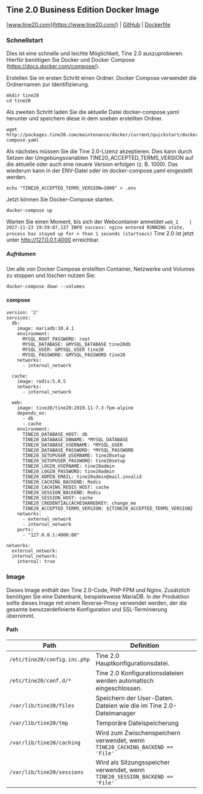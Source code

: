 Tine 2.0 Business Edition Docker Image
---
[www.tine20.com](https://www.tine20.com/) | [GitHub](https://github.com/tine20/tine20) | [Dockerfile](https://github.com/tine20/tine20/blob/main/ci/dockerimage/Dockerfile)

### Schnellstart

Dies ist eine schnelle und leichte Möglichkeit, Tine 2.0 auszuprobieren. Hierfür benötigen Sie Docker und Docker Compose (https://docs.docker.com/compose/).

Erstellen Sie im ersten Schritt einen Ordner. Docker Compose verwendet die Ordnernamen zur Identifizierung.

```
mkdir tine20
cd tine20
```
Als zweiten Schritt laden Sie die aktuelle Datei docker-compose.yaml herunter und speichern diese in dem soeben erstellten Ordner.

```
wget http://packages.tine20.com/maintenance/docker/current/quickstart/docker-compose.yaml
```

Als nächstes müssen Sie die Tine 2.0-Lizenz akzeptieren. Dies kann durch Setzen der Umgebungsvariablen TINE20_ACCEPTED_TERMS_VERSION auf die aktuelle oder auch eine neuere Version erfolgen (z. B. 1000). Das wiederum kann in der ENV-Datei oder im docker-compose.yaml eingestellt werden.

```
echo "TINE20_ACCEPTED_TERMS_VERSION=1000" > .env
```
Jetzt können Sie Docker-Compose starten.
```
docker-compose up
```

Warten Sie einen Moment, bis sich der Webcontainer anmeldet  `web_1    | 2027-11-23 19:59:07,137 INFO success: nginx entered RUNNING state, process has stayed up for > than 1 seconds (startsecs)`
Tine 2.0 ist jetzt unter http://127.0.0.1:4000 erreichbar.

##### Aufräumen
Um alle von Docker Compose erstellten Container, Netzwerke und Volumes zu stoppen und löschen nutzen Sie:
```
docker-compose down --volumes
```

#### compose
```
version: '2'
services:
  db:
    image: mariadb:10.4.1
    environment:
      MYSQL_ROOT_PASSWORD: root
      MYSQL_DATABASE: &MYSQL_DATABASE tine20db
      MYSQL_USER: &MYSQL_USER tine20
      MYSQL_PASSWORD: &MYSQL_PASSWORD tine20
    networks:
      - internal_network

  cache:
    image: redis:5.0.5
    networks:
      - internal_network

  web:
    image: tine20/tine20:2019.11-7.3-fpm-alpine
    depends_on:
      - db
      - cache
    environment:
      TINE20_DATABASE_HOST: db
      TINE20_DATABASE_DBNAME: *MYSQL_DATABASE
      TINE20_DATABASE_USERNAME: *MYSQL_USER
      TINE20_DATABASE_PASSWORD: *MYSQL_PASSWORD
      TINE20_SETUPUSER_USERNAME: tine20setup
      TINE20_SETUPUSER_PASSWORD: tine20setup
      TINE20_LOGIN_USERNAME: tine20admin
      TINE20_LOGIN_PASSWORD: tine20admin
      TINE20_ADMIN_EMAIL: tine20admin@mail.invalid
      TINE20_CACHING_BACKEND: Redis
      TINE20_CACHING_REDIS_HOST: cache
      TINE20_SESSION_BACKEND: Redis
      TINE20_SESSION_HOST: cache
      TINE20_CREDENTIALCACHESHAREDKEY: change_me
      TINE20_ACCEPTED_TERMS_VERSION: ${TINE20_ACCEPTED_TERMS_VERSION}
    networks:
      - external_network
      - internal_network
    ports:
      - "127.0.0.1:4000:80"

networks:
  external_network:
  internal_network:
    internal: true
```
### Image
Dieses Image enthält den Tine 2.0-Code, PHP-FPM und Nginx. Zusätzlich benötigen Sie eine Datenbank, beispielsweise MariaDB. In der Produktion sollte dieses Image mit einem Reverse-Proxy verwendet werden, der die gesamte benutzerdefinierte Konfiguration und SSL-Terminierung übernimmt.

#### Path
| Path | Definition |
|---|---|
| `/etc/tine20/config.inc.php` | Tine 2.0 Hauptkonfigurationsdatei.
| `/etc/tine20/conf.d/*` | Tine 2.0 Konfigurationsdateien werden automatisch eingeschlossen.
| `/var/lib/tine20/files` | Speichern der User-Daten. Dateien wie die im Tine 2.0-Dateimanager
| `/var/lib/tine20/tmp` | Temporäre Dateispeicherung
|`/var/lib/tine20/caching` | Wird zum Zwischenspeichern verwendet, wenn `TINE20_CACHING_BACKEND == 'File'`
|`/var/lib/tine20/sessions`  | Wird als Sitzungsspeicher verwendet, wenn `TINE20_SESSION_BACKEND == 'File'`
